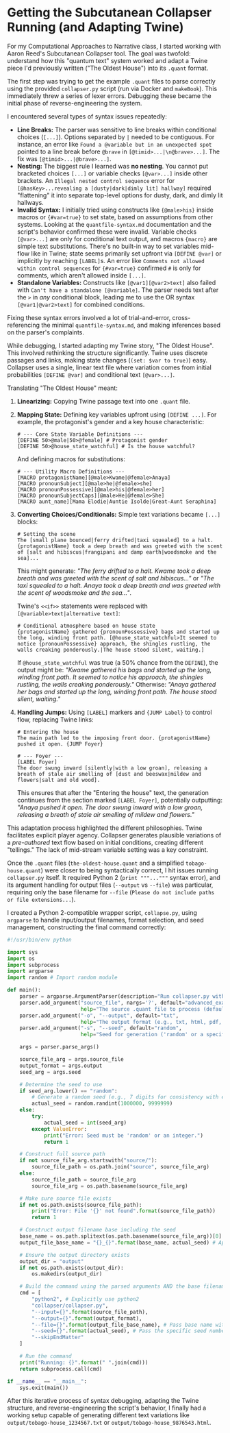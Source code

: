 # Getting the Subcutanean Collapser Running (and Adapting Twine)

For my Computational Approaches to Narrative class, I started working with Aaron Reed\'s Subcutanean Collapser tool. The goal was twofold: understand how this "quantum text" system worked and adapt a Twine piece I\'d previously written ("The Oldest House") into its `.quant` format.

The first step was trying to get the example `.quant` files to parse correctly using the provided `collapser.py` script (run via Docker and `makeBook`). This immediately threw a series of lexer errors. Debugging these became the initial phase of reverse-engineering the system.

I encountered several types of syntax issues repeatedly:
*   **Line Breaks:** The parser was sensitive to line breaks within conditional choices (`[...]`). Options separated by `|` needed to be contiguous. For instance, an error like `Found a @variable but in an unexpected spot` pointed to a line break before `@brave` in `[@timid>...|\n@brave>...]`. The fix was `[@timid>...|@brave>...]`.
*   **Nesting:** The biggest rule I learned was **no nesting**. You cannot put bracketed choices `[...]` or variable checks `[@var>...]` inside other brackets. An `Illegal nested control sequence` error for `[@hasKey>...revealing a [dusty|dark|dimly lit] hallway]` required "flattening" it into separate top-level options for dusty, dark, and dimly lit hallways.
*   **Invalid Syntax:** I initially tried using constructs like `{@male>his}` inside macros or `{#var=true}` to set state, based on assumptions from other systems. Looking at the `quantfile-syntax.md` documentation and the script\'s behavior confirmed these were invalid. Variable checks `[@var>...]` are only for conditional text output, and macros `{macro}` are simple text substitutions. There\'s no built-in way to set variables mid-flow like in Twine; state seems primarily set upfront via `[DEFINE @var]` or implicitly by reaching `[LABEL]`s. An error like `Comments not allowed within control sequences` for `{#var=true}` confirmed `#` is only for comments, which aren't allowed inside `[...]`.
*   **Standalone Variables:** Constructs like `[@var1][@var2>text]` also failed with `Can't have a standalone [@variable]`. The parser needs text after the `>` in *any* conditional block, leading me to use the OR syntax `[@var1|@var2>text]` for combined conditions.

Fixing these syntax errors involved a lot of trial-and-error, cross-referencing the minimal `quantfile-syntax.md`, and making inferences based on the parser\'s complaints.

While debugging, I started adapting my Twine story, "The Oldest House". This involved rethinking the structure significantly. Twine uses discrete passages and links, making state changes (`(set: $var to true)`) easy. Collapser uses a single, linear text file where variation comes from initial probabilities `[DEFINE @var]` and conditional text `[@var>...]`.

Translating "The Oldest House" meant:

1.  **Linearizing:** Copying Twine passage text into one `.quant` file.
2.  **Mapping State:** Defining key variables upfront using `[DEFINE ...]`. For example, the protagonist\'s gender and a key house characteristic:
    ```quant
    # --- Core State Variable Definitions ---
    [DEFINE 50>@male|50>@female] # Protagonist gender
    [DEFINE 50>@house_state_watchful] # Is the house watchful?
    ```
    And defining macros for substitutions:
    ```quant
    # --- Utility Macro Definitions ---
    [MACRO protagonistName][@male>Kwame|@female>Anaya]
    [MACRO pronounSubject][@male>he|@female>she]
    [MACRO pronounPossessive][@male>his|@female>her]
    [MACRO pronounSubjectCaps][@male>He|@female>She]
    [MACRO aunt_name][Mama Elodie|Auntie Isolde|Great-Aunt Seraphina]
    ```
3.  **Converting Choices/Conditionals:** Simple text variations became `[...]` blocks:
    ```quant
    # Setting the scene
    The [small plane bounced|ferry drifted|taxi squealed] to a halt. {protagonistName} took a deep breath and was greeted with the scent of [salt and hibiscus|frangipani and damp earth|woodsmoke and the sea]...
    ```
    This might generate: *"The ferry drifted to a halt. Kwame took a deep breath and was greeted with the scent of salt and hibiscus..."* or *"The taxi squealed to a halt. Anaya took a deep breath and was greeted with the scent of woodsmoke and the sea..."*.

    Twine\'s `<<if>>` statements were replaced with `[@variable>text|alternative text]`:
    ```quant
    # Conditional atmosphere based on house state
    {protagonistName} gathered {pronounPossessive} bags and started up the long, winding front path. [@house_state_watchful>It seemed to notice {pronounPossessive} approach, the shingles rustling, the walls creaking ponderously.|The house stood silent, waiting.]
    ```
    If `@house_state_watchful` was true (a 50% chance from the `DEFINE`), the output might be: *"Kwame gathered his bags and started up the long, winding front path. It seemed to notice his approach, the shingles rustling, the walls creaking ponderously."* Otherwise: *"Anaya gathered her bags and started up the long, winding front path. The house stood silent, waiting."*

4.  **Handling Jumps:** Using `[LABEL]` markers and `{JUMP Label}` to control flow, replacing Twine links:
    ```quant
    # Entering the house
    The main path led to the imposing front door. {protagonistName} pushed it open. {JUMP Foyer}

    # --- Foyer ---
    [LABEL Foyer]
    The door swung inward [silently|with a low groan], releasing a breath of stale air smelling of [dust and beeswax|mildew and flowers|salt and old wood].
    ```
    This ensures that after the "Entering the house" text, the generation continues from the section marked `[LABEL Foyer]`, potentially outputting: *"Anaya pushed it open. The door swung inward with a low groan, releasing a breath of stale air smelling of mildew and flowers."*

This adaptation process highlighted the different philosophies. Twine facilitates explicit player agency. Collapser generates plausible variations of a *pre-authored* text flow based on initial conditions, creating different "tellings." The lack of mid-stream variable setting was a key constraint.

Once the `.quant` files (`the-oldest-house.quant` and a simplified `tobago-house.quant`) were closer to being syntactically correct, I hit issues running `collapser.py` itself. It required Python 2 (`print """..."""` syntax error), and its argument handling for output files (`--output` vs `--file`) was particular, requiring only the base filename for `--file` (`Please do not include paths or file extensions...`).

I created a Python 2-compatible wrapper script, `collapse.py`, using `argparse` to handle input/output filenames, format selection, and seed management, constructing the final command correctly:

```python
#!/usr/bin/env python

import sys
import os
import subprocess
import argparse
import random # Import random module

def main():
    parser = argparse.ArgumentParser(description="Run collapser.py with specified input and output format.")
    parser.add_argument("source_file", nargs='?', default="advanced_example.quant",
                        help="The source .quant file to process (defaults to advanced_example.quant)")
    parser.add_argument("-o", "--output", default="txt",
                        help="The output format (e.g., txt, html, pdf, etc. - defaults to txt)")
    parser.add_argument("-s", "--seed", default="random",
                        help="Seed for generation ('random' or a specific integer - defaults to random)")

    args = parser.parse_args()

    source_file_arg = args.source_file
    output_format = args.output
    seed_arg = args.seed

    # Determine the seed to use
    if seed_arg.lower() == "random":
        # Generate a random seed (e.g., 7 digits for consistency with example)
        actual_seed = random.randint(1000000, 9999999)
    else:
        try:
            actual_seed = int(seed_arg)
        except ValueError:
            print("Error: Seed must be 'random' or an integer.")
            return 1

    # Construct full source path
    if not source_file_arg.startswith("source/"):
        source_file_path = os.path.join("source", source_file_arg)
    else:
        source_file_path = source_file_arg
        source_file_arg = os.path.basename(source_file_arg)

    # Make sure source file exists
    if not os.path.exists(source_file_path):
        print("Error: File '{}' not found".format(source_file_path))
        return 1

    # Construct output filename base including the seed
    base_name = os.path.splitext(os.path.basename(source_file_arg))[0]
    output_file_base_name = "{}_{}".format(base_name, actual_seed) # Append seed

    # Ensure the output directory exists
    output_dir = "output"
    if not os.path.exists(output_dir):
        os.makedirs(output_dir)

    # Build the command using the parsed arguments AND the base filename with seed
    cmd = [
        "python2", # Explicitly use python2
        "collapser/collapser.py",
        "--input={}".format(source_file_path),
        "--output={}".format(output_format),
        "--file={}".format(output_file_base_name), # Pass base name with seed
        "--seed={}".format(actual_seed), # Pass the specific seed number
        "--skipEndMatter"
    ]

    # Run the command
    print("Running: {}".format(" ".join(cmd)))
    return subprocess.call(cmd)

if __name__ == "__main__":
    sys.exit(main())
```

After this iterative process of syntax debugging, adapting the Twine structure, and reverse-engineering the script\'s behavior, I finally had a working setup capable of generating different text variations like `output/tobago-house_1234567.txt` or `output/tobago-house_9876543.html`.
